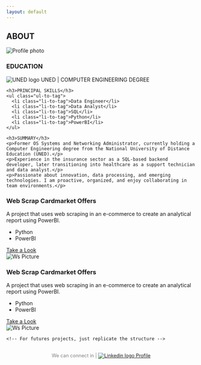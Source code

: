 ```yaml
---
layout: default
---
```

<link rel="stylesheet" href="/assets/css/style.css">

<div class="profile-card">
  <h2 class="about-me">ABOUT</h2>
  <img src="{{ site.baseurl }}/assets/img/Main/profile_img.png" alt="Profile photo" class="profile-pic">
  <div class="profile-info">
    <h3>EDUCATION</h3>
    <p><img src="{{ site.baseurl }}/assets/img/Main/uned-ico.png" alt="UNED logo" class="logo-text"> UNED | COMPUTER ENGINEERING DEGREE</p> 

    <h3>PRINCIPAL SKILLS</h3>
    <ul class="ul-to-tag">
      <li class="li-to-tag">Data Engineer</li>
      <li class="li-to-tag">Data Analyst</li>
      <li class="li-to-tag">SQL</li>
      <li class="li-to-tag">Python</li>
      <li class="li-to-tag">PowerBI</li>
    </ul>

    <h3>SUMMARY</h3>
    <p>Former OS Systems and Networking Administrator, currently holding a Computer Engineering degree from the National University of Distance Education (UNED).</p>
    <p>Experience in the insurance sector as a SQL-based backend developer, later transitioning into healthcare as a support technician and data analyst.</p>
    <p>Passionate about innovation, data processing, and emerging technologies. I am proactive, organized, and enjoy collaborating in team environments.</p>

  </div>
</div>

<section class="projects">
  <div class="project">
    <div class="project-info">
      <h3>Web Scrap Cardmarket Offers</h3>
      <p>A project that uses web scraping in an e-commerce to create an analytical report using PowerBI.</p>
      <ul class="ul-to-tag">
        <li class="li-to-tag">Python</li>
        <li class="li-to-tag">PowerBI</li>
      </ul>
      <a href="{{ site.baseurl }}/WebScrapCM-pages.html" class="take-look">Take a Look</a>
    </div>
    <div class="project-img">
      <img src="{{ site.baseurl }}/assets/img/WS-CM/WsMain.png" alt="Ws Picture">
    </div>
  </div>
  
  <div class="project">
    <div class="project-info">
      <h3>Web Scrap Cardmarket Offers</h3>
      <p>A project that uses web scraping in an e-commerce to create an analytical report using PowerBI.</p>
      <ul class="ul-to-tag">
        <li class="li-to-tag">Python</li>
        <li class="li-to-tag">PowerBI</li>
      </ul>
      <a href="{{ site.baseurl }}/WebScrapCM-pages.html" class="take-look">Take a Look</a>
    </div>
    <div class="project-img">
      <img src="{{ site.baseurl }}/assets/img/WS-CM/WsMain.png" alt="Ws Picture">
    </div>
  </div>

    <!-- For futures projects, just replicate the structure -->
</section>

<!-- END -->
    
<!-- Custom footer -->
<div class="custom-footer" style="text-align: center; padding: 1rem; font-size: 0.8rem; color: gray;">
  We can connect in | 
  <a href="https://www.linkedin.com/in/christian-gabriel-centeno-0b19aa2a1" target="_blank">
    <img src="{{ site.baseurl }}/assets/img/Main/linkedin-ico.png" alt="Linkedin logo" class="logo-text"> Profile
  </a>
</div>

<!-- ANIMATION PROJECT STYLE -->
<script>
  document.addEventListener('DOMContentLoaded', () => {
    const projects = document.querySelectorAll('.project');

    let lastScrollY = window.scrollY;

    const observer = new IntersectionObserver((entries) => {
      const currentScrollY = window.scrollY;
      const scrollingUp = currentScrollY < lastScrollY;
      lastScrollY = currentScrollY;

      entries.forEach(entry => {
        if (entry.isIntersecting) {
          entry.target.classList.add('visible');
        } else if (scrollingUp) {
          entry.target.classList.remove('visible');
        }
      });
    }, {
      threshold: 0.2
    });

    projects.forEach(project => {
      observer.observe(project);
    });
  });
</script>
